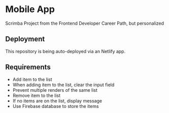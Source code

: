 # Mobile App
Scrimba Project from the Frontend Developer Career Path, but personalized

## Deployment
This repository is being auto-deployed via an Netlify app.

## Requirements
* Add item to the list
* When adding item to the list, clear the input field
* Prevent multiple renders of the same list
* Remove item to the list
* If no items are on the list, display message
* Use Firebase database to store the items



